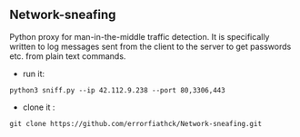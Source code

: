 ## Network-sneafing
Python proxy for man-in-the-middle traffic detection. It is specifically written to log messages sent from the client to the server to get passwords etc. from plain text commands.

- run it:

```
python3 sniff.py --ip 42.112.9.238 --port 80,3306,443
```
- clone it :
  
```
git clone https://github.com/errorfiathck/Network-sneafing.git
```

